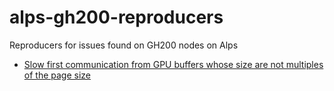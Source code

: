 # alps-gh200-reproducers

Reproducers for issues found on GH200 nodes on Alps

- [Slow first communication from GPU buffers whose size are not multiples of the page size](gpudirect-p2p-overalloc/README.md)

